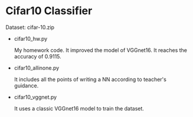 # Cifar10 Classifier

Dataset: cifar-10.zip

- cifar10_hw.py

  My homework code. It improved the model of VGGnet16. It reaches the accuracy of 0.9115. 

- cifar10_allinone.py

  It includes all the points of writing a NN according to teacher's guidance. 

- cifar10_vggnet.py

  It uses a classic VGGnet16 model to train the dataset.
